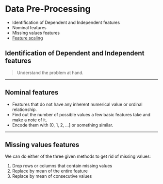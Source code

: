 # Data Pre-Processing

- Identification of Dependent and Independent features
- Nominal features
- Missing values features
- [Feature scaling](./feature-scaling.md)

## Identification of Dependent and Independent features

> Understand the problem at hand.

---

## Nominal features

- Features that do not have any inherent numerical value or ordinal relationship.
- Find out the number of possible values a few basic features take and make a note of it.
- Encode them with [0, 1, 2, ...] or something similar.

---

## Missing values features

We can do either of the three given methods to get rid of missing values:

1. Drop rows or columns that contain missing values
1. Replace by mean of the entire feature
1. Replace by mean of consecutive values
